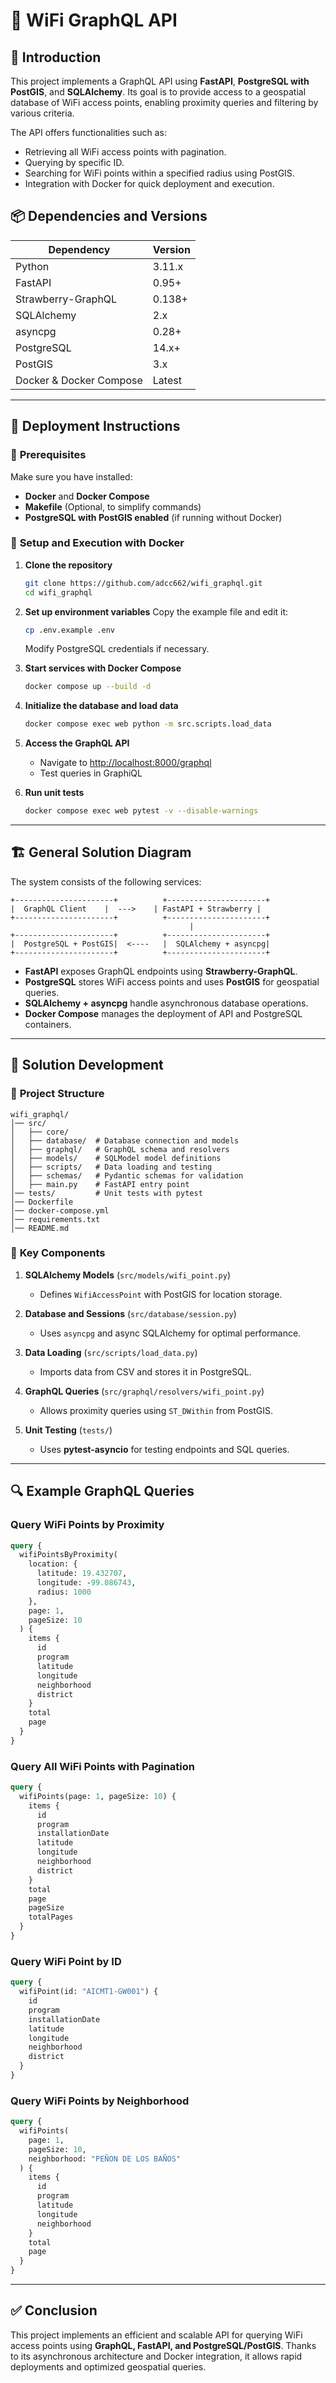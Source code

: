 # 📡 WiFi GraphQL API

## 📌 Introduction
This project implements a GraphQL API using **FastAPI**, **PostgreSQL with PostGIS**, and **SQLAlchemy**. Its goal is to provide access to a geospatial database of WiFi access points, enabling proximity queries and filtering by various criteria.

The API offers functionalities such as:
- Retrieving all WiFi access points with pagination.
- Querying by specific ID.
- Searching for WiFi points within a specified radius using PostGIS.
- Integration with Docker for quick deployment and execution.

## 📦 **Dependencies and Versions**

| Dependency        | Version |
|-------------------|---------|
| Python           | 3.11.x  |
| FastAPI          | 0.95+   |
| Strawberry-GraphQL | 0.138+ |
| SQLAlchemy       | 2.x     |
| asyncpg          | 0.28+   |
| PostgreSQL       | 14.x+   |
| PostGIS          | 3.x     |
| Docker & Docker Compose | Latest |

---

## 🚀 **Deployment Instructions**

### 📌 **Prerequisites**
Make sure you have installed:
- **Docker** and **Docker Compose**
- **Makefile** (Optional, to simplify commands)
- **PostgreSQL with PostGIS enabled** (if running without Docker)

### 📌 **Setup and Execution with Docker**

1. **Clone the repository**
   ```bash
   git clone https://github.com/adcc662/wifi_graphql.git
   cd wifi_graphql
   ```

2. **Set up environment variables**
   Copy the example file and edit it:
   ```bash
   cp .env.example .env
   ```
   Modify PostgreSQL credentials if necessary.

3. **Start services with Docker Compose**
   ```bash
   docker compose up --build -d
   ```

4. **Initialize the database and load data**
   ```bash
   docker compose exec web python -m src.scripts.load_data
   ```

5. **Access the GraphQL API**
   - Navigate to [http://localhost:8000/graphql](http://localhost:8000/graphql)
   - Test queries in GraphiQL

6. **Run unit tests**
   ```bash
   docker compose exec web pytest -v --disable-warnings
   ```

---

## 🏗 **General Solution Diagram**

The system consists of the following services:

```
+----------------------+          +----------------------+
|  GraphQL Client    |  --->    | FastAPI + Strawberry |
+----------------------+          +----------------------+
                                        |
+----------------------+          +----------------------+
|  PostgreSQL + PostGIS|  <----   |  SQLAlchemy + asyncpg|
+----------------------+          +----------------------+
```

- **FastAPI** exposes GraphQL endpoints using **Strawberry-GraphQL**.
- **PostgreSQL** stores WiFi access points and uses **PostGIS** for geospatial queries.
- **SQLAlchemy + asyncpg** handle asynchronous database operations.
- **Docker Compose** manages the deployment of API and PostgreSQL containers.

---

## 📜 **Solution Development**

### 📌 **Project Structure**
```plaintext
wifi_graphql/
│── src/
│   ├── core/
│   ├── database/  # Database connection and models
│   ├── graphql/   # GraphQL schema and resolvers
│   ├── models/    # SQLModel model definitions
│   ├── scripts/   # Data loading and testing
│   ├── schemas/   # Pydantic schemas for validation
│   ├── main.py    # FastAPI entry point
│── tests/         # Unit tests with pytest
│── Dockerfile
│── docker-compose.yml
│── requirements.txt
│── README.md
```

### 📌 **Key Components**

1. **SQLAlchemy Models** (`src/models/wifi_point.py`)
   - Defines `WifiAccessPoint` with PostGIS for location storage.

2. **Database and Sessions** (`src/database/session.py`)
   - Uses `asyncpg` and async SQLAlchemy for optimal performance.

3. **Data Loading** (`src/scripts/load_data.py`)
   - Imports data from CSV and stores it in PostgreSQL.

4. **GraphQL Queries** (`src/graphql/resolvers/wifi_point.py`)
   - Allows proximity queries using `ST_DWithin` from PostGIS.

5. **Unit Testing** (`tests/`)
   - Uses **pytest-asyncio** for testing endpoints and SQL queries.

---

## 🔍 **Example GraphQL Queries**

### **Query WiFi Points by Proximity**
```graphql
query {
  wifiPointsByProximity(
    location: {
      latitude: 19.432707,
      longitude: -99.086743,
      radius: 1000
    },
    page: 1,
    pageSize: 10
  ) {
    items {
      id
      program
      latitude
      longitude
      neighborhood
      district
    }
    total
    page
  }
}
```

### **Query All WiFi Points with Pagination**
```graphql
query {
  wifiPoints(page: 1, pageSize: 10) {
    items {
      id
      program
      installationDate
      latitude
      longitude
      neighborhood
      district
    }
    total
    page
    pageSize
    totalPages
  }
}
```

### **Query WiFi Point by ID**
```graphql
query {
  wifiPoint(id: "AICMT1-GW001") {
    id
    program
    installationDate
    latitude
    longitude
    neighborhood
    district
  }
}
```

### **Query WiFi Points by Neighborhood**
```graphql
query {
  wifiPoints(
    page: 1, 
    pageSize: 10, 
    neighborhood: "PEÑON DE LOS BAÑOS"
  ) {
    items {
      id
      program
      latitude
      longitude
      neighborhood
    }
    total
    page
  }
}
```

---

## ✅ **Conclusion**
This project implements an efficient and scalable API for querying WiFi access points using **GraphQL, FastAPI, and PostgreSQL/PostGIS**. Thanks to its asynchronous architecture and Docker integration, it allows rapid deployments and optimized geospatial queries.


